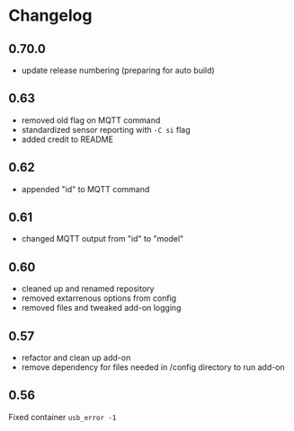 # Changelog

## 0.70.0
- update release numbering (preparing for auto build)

## 0.63
- removed old flag on MQTT command
- standardized sensor reporting with ```-C si``` flag
- added credit to README

## 0.62
- appended "id" to MQTT command

## 0.61
- changed MQTT output from "id" to "model"

## 0.60
- cleaned up and renamed repository
- removed extarrenous options from config
- removed files and tweaked add-on logging

## 0.57
- refactor and clean up add-on
- remove dependency for files needed in /config directory to run add-on

## 0.56
Fixed container ```usb_error -1```
